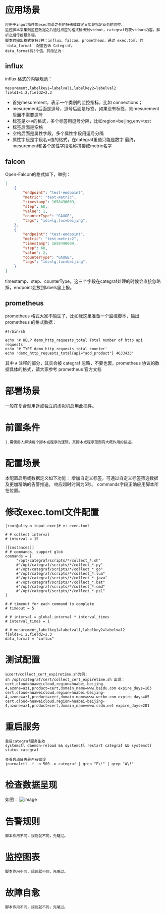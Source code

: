 # 应用场景
```
应用于input插件库exec目录之外的特殊或自定义实现指定业务的监控。
监控脚本采集到监控数据之后通过相应的格式输出到stdout，categraf截获stdout内容，解析之后传给服务端，
脚本的输出格式支持3种：influx、falcon、prometheus，通过 exec.toml 的 `data_format` 配置告诉 Categraf。
data_format有3个值，其用法为：
```

## influx

influx 格式的内容规范：
```
mesurement,labelkey1=labelval1,labelkey2=labelval2 field1=1.2,field2=2.3
```
- 首先mesurement，表示一个类别的监控指标，比如 connections；
- mesurement后面是逗号，逗号后面是标签，如果没有标签，则mesurement后面不需要逗号
- 标签是k=v的格式，多个标签用逗号分隔，比如region=beijing,env=test
- 标签后面是空格
- 空格后面是属性字段，多个属性字段用逗号分隔
- 属性字段是字段名=值的格式，在categraf里值只能是数字
  最终，mesurement和各个属性字段名称拼接成metric名字

## falcon
Open-Falcon的格式如下，举例：

```json
[
    {
        "endpoint": "test-endpoint",
        "metric": "test-metric",
        "timestamp": 1658490609,
        "step": 60,
        "value": 1,
        "counterType": "GAUGE",
        "tags": "idc=lg,loc=beijing",
    },
    {
        "endpoint": "test-endpoint",
        "metric": "test-metric2",
        "timestamp": 1658490609,
        "step": 60,
        "value": 2,
        "counterType": "GAUGE",
        "tags": "idc=lg,loc=beijing",
    }
]
```
timestamp、step、counterType，这三个字段在categraf处理的时候会直接忽略掉，endpoint会放到labels里上报。

## prometheus
prometheus 格式大家不陌生了，比如我这里准备一个监控脚本，输出 prometheus 的格式数据：
```shell
#!/bin/sh

echo '# HELP demo_http_requests_total Total number of http api requests'
echo '# TYPE demo_http_requests_total counter'
echo 'demo_http_requests_total{api="add_product"} 4633433'
```
其中 `#` 注释的部分，其实会被 categraf 忽略，不要也罢，prometheus 协议的数据具体的格式，请大家参考 prometheus 官方文档


# 部署场景
一般在复合型用途或独立的虚拟机启用此插件。

# 前置条件
```
1.需使用人解读每个脚本或程序的逻辑，其脚本或程序顶部有大概作用的描述。
```

# 配置场景
本配置启用或数据定义如下功能：
增加自定义标签，可通过自定义标签筛选数据及更加精确的告警推送。
响应超时时间为5秒。
commands字段正确应用脚本所在位置。

# 修改exec.toml文件配置
```
[root@aliyun input.exec]# vi exec.toml

# # collect interval
# interval = 15

[[instances]]
# # commands, support glob
commands = [
     "/opt/categraf/scripts/*/collect_*.sh"
     #"/opt/categraf/scripts/*/collect_*.py"
     #"/opt/categraf/scripts/*/collect_*.go"
     #"/opt/categraf/scripts/*/collect_*.lua"
     #"/opt/categraf/scripts/*/collect_*.java"
     #"/opt/categraf/scripts/*/collect_*.bat"
     #"/opt/categraf/scripts/*/collect_*.cmd"
     #"/opt/categraf/scripts/*/collect_*.ps1"
]

# # timeout for each command to complete
# timeout = 5

# # interval = global.interval * interval_times
# interval_times = 1

# # mesurement,labelkey1=labelval1,labelkey2=labelval2 field1=1.2,field2=2.3
data_format = "influx"
```

#  测试配置
```
以cert/collect_cert_expiretime.sh为例：
sh /opt/categraf/cert/collect_cert_expiretime.sh 出现：
cert,cloud=huaweicloud,region=huabei-beijing-4,azone=az1,product=cert,domain_name=www.baidu.com expire_days=163
cert,cloud=huaweicloud,region=huabei-beijing-4,azone=az1,product=cert,domain_name=www.weibo.com expire_days=85
cert,cloud=huaweicloud,region=huabei-beijing-4,azone=az1,product=cert,domain_name=www.csdn.net expire_days=281
```

# 重启服务
```
重启categraf服务生效
systemctl daemon-reload && systemctl restart categraf && systemctl status categraf

查看启动日志是否有错误
journalctl -f -n 500 -u categraf | grep "E\!" | grep "W\!"
```

# 检查数据呈现
如图：
![image](https://user-images.githubusercontent.com/12181410/220940504-04c47faa-790a-42c1-b3dd-1510ae55c217.png)

# 告警规则
```
脚本作用不同，规则就不同，先略过。
```

# 监控图表
```
脚本作用不同，规则就不同，先略过。
```

# 故障自愈
```
脚本作用不同，规则就不同，先略过。
```
